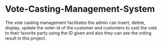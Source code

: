 # Vote-Casting-Management-System
The vote casting management facilitates the admin can insert, delete, display, update the voter-id of the customer and customers to cast the vote to their favorite party using the ID given and also they can see the voting result in this project. 
